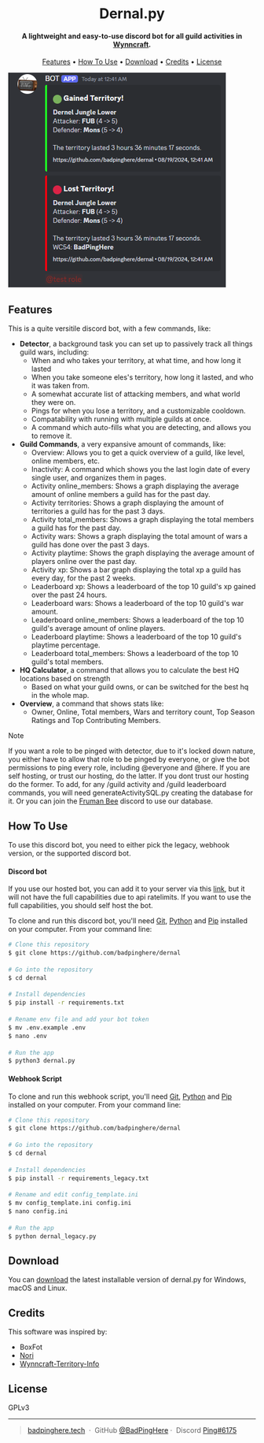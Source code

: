 <h1 align="center">
  Dernal.py
</h1>

<h4 align="center">A lightweight and easy-to-use discord bot for all guild activities in <a href="https://wynncraft.com/" target="_blank">Wynncraft</a>.</h4>

<p align="center">
  <a href="#features">Features</a> •
  <a href="#how-to-use">How To Use</a> •
  <a href="#download">Download</a> •
  <a href="#credits">Credits</a> •
  <a href="#license">License</a>
</p>

![img](example_image.png)

## Features

This is a quite versitile discord bot, with a few commands, like:

- **Detector**, a background task you can set up to passively track all things guild wars, including:
  - When and who takes your territory, at what time, and how long it lasted
  - When you take someone eles's territory, how long it lasted, and who it was taken from.
  - A somewhat accurate list of attacking members, and what world they were on.
  - Pings for when you lose a territory, and a customizable cooldown.
  - Compatability with running with multiple guilds at once.
  - A command which auto-fills what you are detecting, and allows you to remove it.
- **Guild Commands**, a very expansive amount of commands, like:
  - Overview: Allows you to get a quick overview of a guild, like level, online members, etc.
  - Inactivity: A command which shows you the last login date of every single user, and organizes them in pages.
  - Activity online_members: Shows a graph displaying the average amount of online members a guild has for the past day.
  - Activity territories: Shows a graph displaying the amount of territories a guild has for the past 3 days.
  - Activity total_members: Shows a graph displaying the total members a guild has for the past day.
  - Activity wars: Shows a graph displaying the total amount of wars a guild has done over the past 3 days.
  - Activity playtime: Shows the graph displaying the average amount of players online over the past day.
  - Activity xp: Shows a bar graph displaying the total xp a guild has every day, for the past 2 weeks.
  - Leaderboard xp: Shows a leaderboard of the top 10 guild's xp gained over the past 24 hours.
  - Leaderboard wars: Shows a leaderboard of the top 10 guild's war amount.
  - Leaderboard online_members: Shows a leaderboard of the top 10 guild's average amount of online players.
  - Leaderboard playtime: Shows a leaderboard of the top 10 guild's playtime percentage.
  - Leaderboard total_members: Shows a leaderboard of the top 10 guild's total members.
- **HQ Calculator**, a command that allows you to calculate the best HQ locations based on strength
  - Based on what your guild owns, or can be switched for the best hq in the whole map.
- **Overview**, a command that shows stats like:
  - Owner, Online, Total members, Wars and territory count, Top Season Ratings and Top Contributing Members.

> [!NOTE]  
> If you want a role to be pinged with detector, due to it's locked down nature, you either have to allow that role to be pinged by everyone, or give the bot permissions to ping every role, including @everyone and @here. If you are self hosting, or trust our hosting, do the latter. If you dont trust our hosting do the former. To add, for any /guild activity and /guild leaderboard commands, you will need generateActivitySQL.py creating the database for it. Or you can join the [Fruman Bee](https://discord.gg/Nq3BTr9Pqf) discord to use our database.

## How To Use

To use this discord bot, you need to either pick the legacy, webhook version, or the supported discord bot.

#### Discord bot

If you use our hosted bot, you can add it to your server via this [link](https://discord.com/oauth2/authorize?client_id=1270960638382051368), but it will not have the full capabilities due to api ratelimits. If you want to use the full capabilities, you should self host the bot.

To clone and run this discord bot, you'll need [Git](https://git-scm.com), [Python](https://www.python.org/downloads/) and [Pip](https://nodejs.org/en/download/) installed on your computer. From your command line:

```bash
# Clone this repository
$ git clone https://github.com/badpinghere/dernal

# Go into the repository
$ cd dernal

# Install dependencies
$ pip install -r requirements.txt

# Rename env file and add your bot token
$ mv .env.example .env
$ nano .env

# Run the app
$ python3 dernal.py
```

#### Webhook Script

To clone and run this webhook script, you'll need [Git](https://git-scm.com), [Python](https://www.python.org/downloads/) and [Pip](https://nodejs.org/en/download/) installed on your computer. From your command line:

```bash
# Clone this repository
$ git clone https://github.com/badpinghere/dernal

# Go into the repository
$ cd dernal

# Install dependencies
$ pip install -r requirements_legacy.txt

# Rename and edit config_template.ini
$ mv config_template.ini config.ini
$ nano config.ini

# Run the app
$ python dernal_legacy.py
```

## Download

You can [download](https://github.com/BadPingHere/dernal/releases/latest) the latest installable version of dernal.py for Windows, macOS and Linux.

## Credits

This software was inspired by:

- BoxFot
- [Nori](https://nori.fish)
- [Wynncraft-Territory-Info](https://github.com/jakematt123/Wynncraft-Territory-Info)

## License

GPLv3

---

> [badpinghere.tech](https://badpinghere.tech) &nbsp;&middot;&nbsp;
> GitHub [@BadPingHere](https://github.com/BadPingHere)&nbsp;&middot;&nbsp;
> Discord [Ping#6175](https://discord.com/users/736028271153512489)
